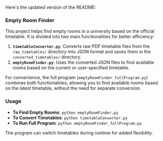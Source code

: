Here's the updated version of the README:

### **Empty Room Finder**

This project helps find empty rooms in a university based on the official timetable. It is divided into two main functionalities for better efficiency:

1. **`timetableConverter.py`**: Converts raw PDF timetable files from the `raw_timetables/` directory into JSON format and saves them in the `converted_timetables/` directory.
2. **`emptyRoomFinder.py`**: Uses the converted JSON files to find available rooms based on the current or user-specified timetable.

For convenience, the full program (`emptyRoomFinder_fullProgram.py`) combines both functionalities, allowing you to find available rooms based on the latest timetable, without the need for separate conversion.

### **Usage**
- **To Find Empty Rooms**: `python emptyRoomFinder.py`
- **To Convert Timetables**: `python timetableConverter.py`
- **To Run Full Program**: `python emptyRoomFinder_fullProgram.py`

The program can switch timetables during runtime for added flexibility.